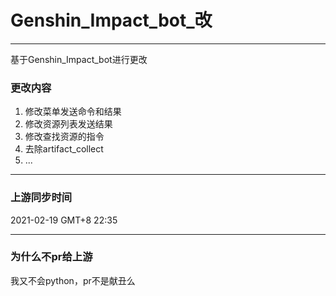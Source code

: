 # Genshin_Impact_bot_改
---

基于Genshin_Impact_bot进行更改

### 更改内容

1. 修改菜单发送命令和结果
2. 修改资源列表发送结果
3. 修改查找资源的指令
4. 去除artifact_collect
5. ...

____
### 上游同步时间

2021-02-19 GMT+8 22:35

---

### 为什么不pr给上游

我又不会python，pr不是献丑么
